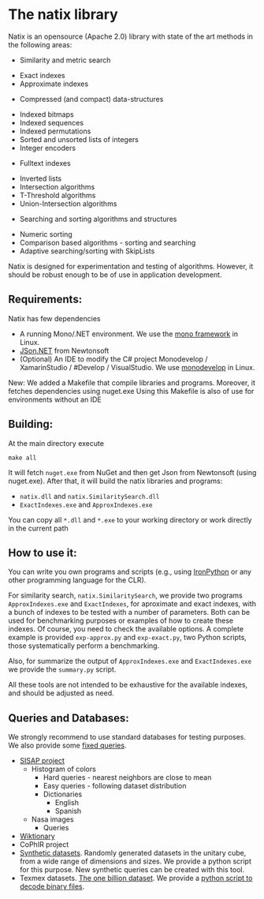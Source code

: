 The natix library
================


Natix is an opensource (Apache 2.0) library with state of the art
methods in the following areas:


* Similarity and metric search
 - Exact indexes
 - Approximate indexes
* Compressed (and compact) data-structures
 - Indexed bitmaps
 - Indexed sequences
 - Indexed permutations
 - Sorted and unsorted lists of integers
 - Integer encoders
* Fulltext indexes
 - Inverted lists
 - Intersection algorithms
 - T-Threshold algorithms
 - Union-Intersection algorithms
* Searching and sorting algorithms and structures
 - Numeric sorting
 - Comparison based algorithms - sorting and searching
 - Adaptive searching/sorting with SkipLists


Natix is designed for experimentation and testing of
algorithms. However, it should be robust enough to be of use in application
development.



Requirements:
-------------

Natix has few dependencies

* A running Mono/.NET environment. We use the [mono framework](http://www.mono-project.com) in Linux.
* [JSon.NET](http://www.newtonsoft.com) from Newtonsoft
* (Optional) An IDE to modify the C# project Monodevelop / XamarinStudio / #Develop / VisualStudio. We use [monodevelop](http://www.monodevelop.com) in Linux.

New: We added a Makefile that compile libraries and programs. Moreover, it fetches dependencies using nuget.exe
     Using this Makefile is also of use for environments without an IDE

Building:
-----------
At the main directory execute

`make all`

It will fetch `nuget.exe` from NuGet and then get Json from Newtonsoft (using nuget.exe). After that, it will build the natix libraries and programs:

- `natix.dll` and `natix.SimilaritySearch.dll`
- `ExactIndexes.exe` and `ApproxIndexes.exe`

You can copy all `*.dll` and `*.exe` to your working directory or work directly in the current path


How to use it:
--------------

You can write you own programs and scripts
(e.g., using [IronPython](http://www.ironpython.net) or any other
programming language for the CLR).

For similarity search, `natix.SimilaritySearch`, we provide two
programs `ApproxIndexes.exe` and `ExactIndexes`, for aproximate and
exact indexes, with a bunch of indexes to be tested with a number of
parameters.
Both can be used for benchmarking purposes or examples of how to create these
indexes. Of course, you need to check the available options.
A complete example is provided
`exp-approx.py` and `exp-exact.py`, two Python scripts,
those systematically perform a benchmarking.

Also, for summarize the output of `ApproxIndexes.exe` and `ExactIndexes.exe`
we provide the `summary.py` script.

All these tools are not intended to be exhaustive for the available
indexes, and should be adjusted as need.



Queries and Databases:
---------------------
We strongly recommend to use standard databases for testing
purposes. We also provide some [fixed queries](https://github.com/sadit/natix/tree/master/queries).

- [SISAP project](http://www.sisap.org)
  + Histogram of colors
     * Hard queries - nearest neighbors are close to mean
     * Easy queries - following dataset distribution
     * Dictionaries
       - English
       - Spanish
  + Nasa images
     * Queries
- [Wiktionary](http://dumps.wikimedia.org/enwiktionary/)
- CoPhIR project
- [Synthetic datasets](https://github.com/sadit/natix/blob/master/utils/create-random-vectors.py).
  Randomly generated datasets in the unitary cube, from a wide range
  of dimensions and sizes. We provide a python script for this
  purpose. New synthetic queries can be created with this tool.
- Texmex datasets. [The one billion dataset](http://corpus-texmex.irisa.fr/). We provide a
  [python script to decode binary files](https://github.com/sadit/natix/blob/master/utils/dump-matlab-binary.py).